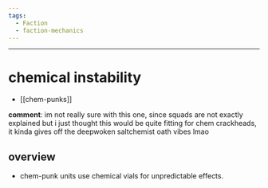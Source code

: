 ```yaml
---
tags:
  - Faction
  - faction-mechanics
---
```

---

# chemical instability

- [[chem-punks]]

**comment**: im not really sure with this one, since squads are not exactly explained but i just thought this would be quite fitting for chem crackheads, it kinda gives off the deepwoken saltchemist oath vibes lmao
## overview

- chem-punk units use chemical vials for unpredictable effects.


